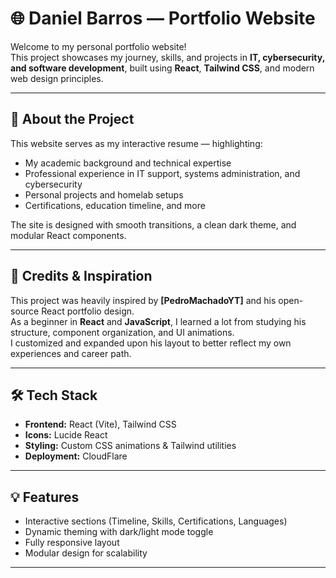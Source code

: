# 🌐 Daniel Barros — Portfolio Website

Welcome to my personal portfolio website!  
This project showcases my journey, skills, and projects in **IT, cybersecurity, and software development**, built using **React**, **Tailwind CSS**, and modern web design principles.

---

## 🚀 About the Project
This website serves as my interactive resume — highlighting:
- My academic background and technical expertise  
- Professional experience in IT support, systems administration, and cybersecurity  
- Personal projects and homelab setups  
- Certifications, education timeline, and more  

The site is designed with smooth transitions, a clean dark theme, and modular React components.

---

## 🙏 Credits & Inspiration
This project was heavily inspired by **[PedroMachadoYT]** and his open-source React portfolio design.  
As a beginner in **React** and **JavaScript**, I learned a lot from studying his structure, component organization, and UI animations.  
I customized and expanded upon his layout to better reflect my own experiences and career path.

---

## 🛠️ Tech Stack
- **Frontend:** React (Vite), Tailwind CSS  
- **Icons:** Lucide React  
- **Styling:** Custom CSS animations & Tailwind utilities  
- **Deployment:** CloudFlare

---

## 💡 Features
- Interactive sections (Timeline, Skills, Certifications, Languages)  
- Dynamic theming with dark/light mode toggle  
- Fully responsive layout  
- Modular design for scalability  

---
